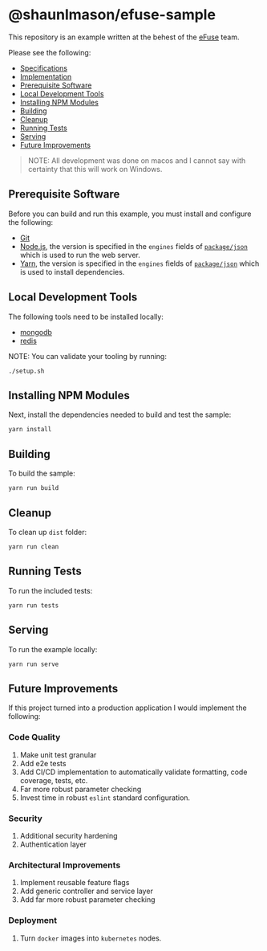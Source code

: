 # @shaunlmason/efuse-sample

This repository is an example written at the behest of the [eFuse](https://efuse.gg/) team.

Please see the following:

-   [Specifications](https://github.com/shaunlmason/efuse-sample/blob/master/docs/SPECS.md)
-   [Implementation](https://github.com/shaunlmason/efuse-sample/blob/master/docs/IMPLEMENTATION.md)
-   [Prerequisite Software](#prerequisite-software)
-   [Local Development Tools](#local-development-tools)
-   [Installing NPM Modules](#installing-npm-modules)
-   [Building](#building)
-   [Cleanup](#cleanup)
-   [Running Tests](#running-tests)
-   [Serving](#serving)
-   [Future Improvements](#future-improvements)

> NOTE: All development was done on macos and I cannot say with certainty that this will work on Windows.

## Prerequisite Software

Before you can build and run this example, you must install and configure the following:

-   [Git](http://git-scm.com)
-   [Node.js](https://nodejs.org), the version is specified in the `engines` fields of [`package/json`](../package.json) which is used to
    run the web server.
-   [Yarn](https://yarnpkg.com), the version is specified in the `engines` fields of [`package/json`](../package.json) which is used to
    install dependencies.

## Local Development Tools

The following tools need to be installed locally:

-   [mongodb](https://www.mongodb.com/)
-   [redis](https://redis.io/)

NOTE: You can validate your tooling by running:

```shell
./setup.sh
```

## Installing NPM Modules

Next, install the dependencies needed to build and test the sample:

```shell
yarn install
```

## Building

To build the sample:

```shell
yarn run build
```

## Cleanup

To clean up `dist` folder:

```shell
yarn run clean
```

## Running Tests

To run the included tests:

```shell
yarn run tests
```

## Serving

To run the example locally:

```shell
yarn run serve
```

## Future Improvements

If this project turned into a production application I would implement the following:

### Code Quality

1. Make unit test granular
2. Add e2e tests
3. Add CI/CD implementation to automatically validate formatting, code coverage, tests, etc.
4. Far more robust parameter checking
5. Invest time in robust `eslint` standard configuration.

### Security

1. Additional security hardening
2. Authentication layer

### Architectural Improvements

1. Implement reusable feature flags
2. Add generic controller and service layer
3. Add far more robust parameter checking

### Deployment

1. Turn `docker` images into `kubernetes` nodes.
